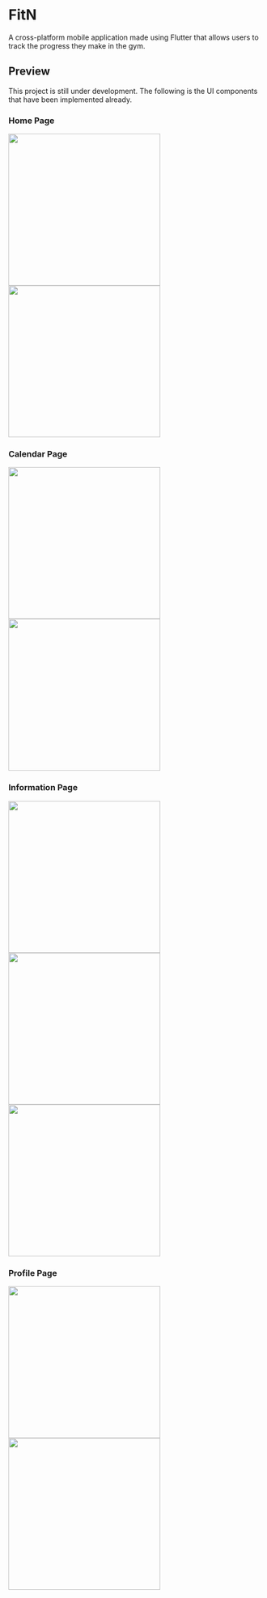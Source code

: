# FitN

A cross-platform mobile application made using Flutter that allows users to track the progress they make in the gym.

## Preview

This project is still under development. The following is the UI components that have been implemented already.

### Home Page
<img src="images/Previews/hom 1.png" width=300> <img src="images/Previews/hom 2.png" width=300>

### Calendar Page
<img src="images/Previews/calendar 2.png" width=300> <img src="images/Previews/calendar 1.png" width=300>

### Information Page
<img src="images/Previews/info 1.png" width=300> <img src="images/Previews/info 2.png" width=300> <img src="images/Previews/info 3.png" width=300>

### Profile Page
<img src="images/Previews/profile 1.png" width=300> <img src="images/Previews/profile 2.png" width=300>
